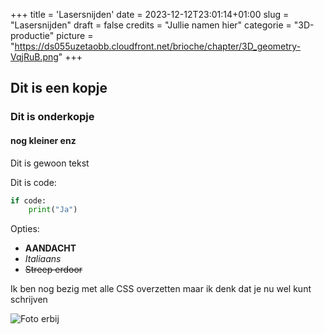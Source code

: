 +++
title = 'Lasersnijden'
date = 2023-12-12T23:01:14+01:00
slug = "Lasersnijden"
draft = false
credits = "Jullie namen hier"
categorie = "3D-productie"
picture = "https://ds055uzetaobb.cloudfront.net/brioche/chapter/3D_geometry-VqjRuB.png"
+++

## Dit is een kopje

### Dit is onderkopje

#### nog kleiner enz

Dit is gewoon tekst

Dit is code:
```python
if code:
    print("Ja")
```

Opties:
- **AANDACHT** 
- *Italiaans* 
- ~~Streep erdoor~~ 

Ik ben nog bezig met alle CSS overzetten maar ik denk dat je nu wel kunt schrijven

![Foto erbij](/parrot-party.gif)

